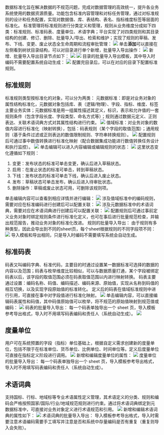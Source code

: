 数据标准化旨在解决数据的不规范问题，完成对数据管理的高效统一，提升各业务系统使用的数据资源质量。功能包含标准内容管理和对标任务管理，通过对标准规则的设计和任务配置，实现对数据值、库、表结构、表名、指标维度标签等层面的标准化。
标准管理将标准规则进行分类定义和管理，规则从业务维度分成如下四类：标准规则、标准码表、度量单位、术语字典；平台实现了对四类规则和其目录结构的创建、修订、删除、批量导入/导出、检索和维护；实现了规则的草稿、发布、下线、变更、废止状态全生命周期和流程审批管理：
![](https://qcloudimg.tencent-cloud.cn/raw/0874862cbf95967b709895aeea937fa2.png)
单击**添加**可以直接在左侧看到树状目录结构，可以对目录进行单个新增，批量导入导出操作：
![](https://qcloudimg.tencent-cloud.cn/raw/29807287e749000d814e8a435363db91.png)
新增、批量导入导出目录节点如下：
![](https://qcloudimg.tencent-cloud.cn/raw/d86db960e9ee9fbea257b6d586f17c9d.png)
![](https://qcloudimg.tencent-cloud.cn/raw/24991ff3a64ef1585f62519434ead864.png)
目录的批量导入导出模板，其中导入时编码不需要配置系统自动生成：
![](https://qcloudimg.tencent-cloud.cn/raw/89c0efee07c20b9d85290f67261a0d1f.png)
配置完目录后，可以在对应的目录下配置标准规则。

## 标准规则
标准规则类型按标准化的对象，可以分为两类：
元数据标准：即是对业务对象的属性结构标准化，元数据对象包括库、表（逻辑/物理）、字段、指标、维度、标签主要业务实体；元数据标准是用一组属性描述其定义，标识，表示和允许值的一套规则条件（包含字段长度、字段类型、命名方式等）；规则通过数据元定义、正则表达、关联术语词典方式对其属性结构进行约束。
![](https://qcloudimg.tencent-cloud.cn/raw/5a5f605443153254cf06e5b75c693499.png)
值域标准：对业务对象的数值内容进行标准化（映射转换），包括：码表规则（某个字段的取值范围）；通用规则（基于条件过滤或正则表达的数值限制规则、字符串转换规则）。
![](https://qcloudimg.tencent-cloud.cn/raw/8f87d523cc608ccf3f484bdda99b0aa0.png)
配置规则后可通过事中数值转换进行标准化映射（配合数据集成功能进行数值转换任务设计和执行监控）。
![](https://qcloudimg.tencent-cloud.cn/raw/414ce06eea949b98470141cf740d196c.png)
单击编辑可以进入内容编辑或编辑规则的状态：
![](https://qcloudimg.tencent-cloud.cn/raw/803469b833c030e5d4f89e122a6b8973.png)
这里状态变化遵循如下规则：
1. 变更：发布状态的标准可单击变更，确认后进入草稿状态。
2. 启用：在废止状态的标准可单击，转到草稿状态。
3. 下线：发布状态的标准可单击下线，确认后进入废止状态。
4. 发布：草稿状态可单击发布，确认后进入待审批状态。
5. 删除操作：草稿或废止状态可用，可删除该规则项。

单击编辑内容可以查看到相应详情并进行编辑：
![](https://qcloudimg.tencent-cloud.cn/raw/fe54bcbb917154c801b2af3c8d0e6581.png)
涉及值域标准中的编码规则，需要对应在标准编码进行创建后可以配置关联：
![](https://qcloudimg.tencent-cloud.cn/raw/1c5a67dc54685b0b3368eb40536dac6c.png)
涉及元数据标准中的术语词典，需要对应在术语词典进行创建后可以配置关联：
![](https://qcloudimg.tencent-cloud.cn/raw/a5bcc9246aa66942d29121704f8d874c.png)
配置规则后可通过事前定义业务对象时绑定规则条件进行标准化定义，也可在事后进行批量规范检查，并输出规范报告，推动业务对象的标准化改进。
规则的批量导入导出：
由于规则有多种类型，因此会导出到不同的sheet页，每个sheet根据规则的不同字段项不同：
![](https://qcloudimg.tencent-cloud.cn/raw/bec707e4b2e956ac09c8452b5473e229.png)
导入模板和导出相同，只是导入时编码不需要填写系统会自动生成。

## 标准码表
码表又叫编码字典、标准代码，主要目的时通过设置某一数据标准可选择的数据的内容以及范围；码表与枚举维度比较相似，可以与数据质量打通，某个字段被绑定码表以后，该字段的取值范围必须在码表取值范围以内进行映射转换。
码表主要通过设置：编码名称、码值、编码描述、编码来源、原始值，实现从名称到码值的相互切换，以及实现字段原始值的标准转化。
定义后的码表在值域标准规则中进行引用，可直接在事中对字段值进行标准化映射。
![](https://qcloudimg.tencent-cloud.cn/raw/8a84ef4fab7c2aadcdd232685738ea85.png)
单击编辑内容，可以直接编辑码表属性和码值，其中码值原始值可以枚举，将不规范的原始值映射到规范值或编码：
![](https://qcloudimg.tencent-cloud.cn/raw/c4ea927850d0045dce95fb88a72044f0.png)
码表的批量导入导出：
每一个码表单独导出一个 sheet 页，导入模板参考导出格式，导入时不用填写码表编码和责任人（系统自动生成）。
![](https://qcloudimg.tencent-cloud.cn/raw/31dce9a948b34444b3827779e4f0ee53.png)

## 度量单位
用户可在系统预置的字段（指标）单位基础上，根据自定义需求创建新的度量单位，包括不限于在标准单位、货币单位、比例单位、时间单位等。定义后度量单位可直接在指标定义阶段进行调用。
![](https://qcloudimg.tencent-cloud.cn/raw/eef1c961e9962c5abcd3270dd058e939.png)
新增和编辑度量单位的属性：
![](https://qcloudimg.tencent-cloud.cn/raw/82da6419851f57f3e71a44a1e6276e66.png)
度量单位的批量导入导出：
每一个码表单独导出一个 sheet 页，导入模板参考导出格式，导入时不用填写码表编码和责任人（系统自动生成）。

## 术语词典
支持国标、行标、地域标等专业术语属性定义管理，其术语定义的分类、规则和编码会严格按照国家/国际/行业/地域规范规则进行约束。通过将术语词典绑定到元数据标准中，可直接对业务对象定义进行术语规范和引用。
![](https://qcloudimg.tencent-cloud.cn/raw/e797797595b7ccfd31669d9bcd7c3ab6.png)
新增和编辑术语词典的属性如下：
![](https://qcloudimg.tencent-cloud.cn/raw/1c32624ab7176ba29812007b7c35cfc7.png)
术语词典的批量导入导出：
导入模板参考导出格式，导入时需要注意术语编码需要手工填写并注意是否和系统中存量编码是否有重复（重复则导入会失败）。
